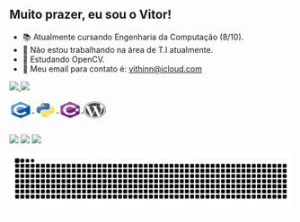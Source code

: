 ## Muito prazer, eu sou o Vitor!

- 📚 Atualmente cursando Engenharia da Computação (8/10).
- 💼 Não estou trabalhando na área de T.I atualmente.
- 🌱 Estudando OpenCV.
- 📨 Meu email para contato é: vithinn@icloud.com



 <div>
  <a href="https://github.com/vithinn">
  <img height="170em" src="https://github-readme-stats.vercel.app/api?username=vithinn&show_icons=true&theme=dark&include_all_commits=true&count_private=true"/>
  <img height="170em" src="https://github-readme-stats.vercel.app/api/top-langs/?username=vithinn&layout=compact&langs_count=7&theme=dark"/>
</div>
<div style="display: inline_block"><br>
  <img align="center" alt="vTn-C" height="30" width="40" src="https://raw.githubusercontent.com/devicons/devicon/master/icons/c/c-original.svg">
  <img align="center" alt="vTn-Python" height="30" width="40" src="https://raw.githubusercontent.com/devicons/devicon/master/icons/python/python-original.svg">
  <img align="center" alt="vTn-Csharp" height="30" width="40" src="https://raw.githubusercontent.com/devicons/devicon/master/icons/csharp/csharp-original.svg">
  <img align="center" alt="vTn-WP" height="30" width="40" src="https://raw.githubusercontent.com/devicons/devicon/master/icons/wordpress/wordpress-plain.svg">
</div>
  
  ##
 
<div> 
  <a href="https://instagram.com/vitor.frugoli" target="_blank"><img src="https://img.shields.io/badge/-Instagram-%23E4405F?style=for-the-badge&logo=instagram&logoColor=white" target="_blank"></a>
 	<a href="https://www.twitch.tv/vthinn" target="_blank"><img src="https://img.shields.io/badge/Twitch-9146FF?style=for-the-badge&logo=twitch&logoColor=white" target="_blank"></a>
 <a href="https://discord.gg/B8YJxpdQk9" target="_blank"><img src="https://img.shields.io/badge/Discord-7289DA?style=for-the-badge&logo=discord&logoColor=white" target="_blank"></a> 
 
  ![Snake animation](https://github.com/vithinn/vithinn/blob/output/github-contribution-grid-snake.svg)
 
</div>

